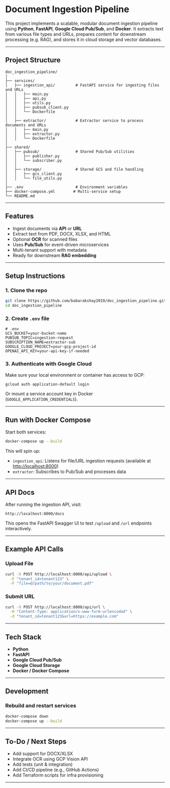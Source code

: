 #  Document Ingestion Pipeline

This project implements a scalable, modular document ingestion pipeline using **Python**, **FastAPI**, **Google Cloud Pub/Sub**, and **Docker**. It extracts text from various file types and URLs, prepares content for downstream processing (e.g. RAG), and stores it in cloud storage and vector databases.

---

##  Project Structure

```
doc_ingestion_pipeline/
│
├── services/
│   ├── ingestion_api/         # FastAPI service for ingesting files and URLs
│   │   ├── main.py
│   │   ├── api.py
│   │   ├── utils.py
│   │   ├── pubsub_client.py
│   │   └── Dockerfile
│   │
│   ├── extractor/             # Extractor service to process documents and URLs
│   │   ├── main.py
│   │   ├── extractor.py
│   │   └── Dockerfile
│
├── shared/
│   ├── pubsub/                # Shared Pub/Sub utilities
│   │   ├── publisher.py
│   │   └── subscriber.py
│   │
│   ├── storage/               # Shared GCS and file handling
│   │   ├── gcs_client.py
│   │   └── file_utils.py
│
├── .env                       # Environment variables
├── docker-compose.yml        # Multi-service setup
└── README.md
```

---

##  Features

* Ingest documents via **API** or **URL**
* Extract text from PDF, DOCX, XLSX, and HTML
* Optional **OCR** for scanned files
* Uses **Pub/Sub** for event-driven microservices
* Multi-tenant support with metadata
* Ready for downstream **RAG embedding**

---

##  Setup Instructions

### 1. Clone the repo

```bash
git clone https://github.com/babarakshay2019/doc_ingestion_pipeline.git
cd doc_ingestion_pipeline
```

### 2. Create `.env` file

```env
# .env
GCS_BUCKET=your-bucket-name
PUBSUB_TOPIC=ingestion-request
SUBSCRIPTION_NAME=extractor-sub
GOOGLE_CLOUD_PROJECT=your-gcp-project-id
OPENAI_API_KEY=your-api-key-if-needed
```

### 3. Authenticate with Google Cloud

Make sure your local environment or container has access to GCP:

```bash
gcloud auth application-default login
```

Or mount a service account key in Docker (`GOOGLE_APPLICATION_CREDENTIALS`).

---

##  Run with Docker Compose

Start both services:

```bash
docker-compose up --build
```

This will spin up:

* `ingestion_api`: Listens for file/URL ingestion requests (available at [http://localhost:8000](http://localhost:8000))
* `extractor`: Subscribes to Pub/Sub and processes data

---

##  API Docs

After running the ingestion API, visit:

```
http://localhost:8000/docs
```

This opens the FastAPI Swagger UI to test `/upload` and `/url` endpoints interactively.

---

## Example API Calls

### Upload File

```bash
curl -X POST http://localhost:8000/api/upload \
  -F "tenant_id=tenant123" \
  -F "file=@/path/to/your/document.pdf"
```

### Submit URL

```bash
curl -X POST http://localhost:8000/api/url \
  -H "Content-Type: application/x-www-form-urlencoded" \
  -d "tenant_id=tenant123&url=https://example.com"
```

---

## Tech Stack

* **Python**
* **FastAPI**
* **Google Cloud Pub/Sub**
* **Google Cloud Storage**
* **Docker / Docker Compose**

---

##  Development

### Rebuild and restart services

```bash
docker-compose down
docker-compose up --build
```



---

## To-Do / Next Steps

* Add support for DOCX/XLSX
* Integrate OCR using GCP Vision API
* Add tests (unit & integration)
* Add CI/CD pipeline (e.g., GitHub Actions)
* Add Terraform scripts for infra provisioning

---